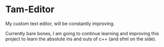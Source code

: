 # Tam-Editor
My custom text editor, will be constantly improving.

Currently bare bones, I am going to continue learning and improving this project to learn the absolute ins and outs of c++ (and sfml on the side).
